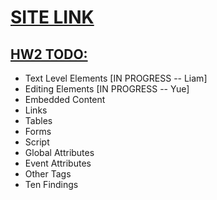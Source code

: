 # [SITE LINK](https://teamtracker-df799.firebaseapp.com)

## [HW2 TODO:](http://classes.pint.com/cse134b/homework/hw2.html)
- Text Level Elements [IN PROGRESS -- Liam]
- Editing Elements [IN PROGRESS -- Yue]
- Embedded Content
- Links
- Tables
- Forms
- Script
- Global Attributes
- Event Attributes
- Other Tags
- Ten Findings